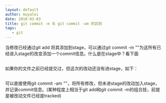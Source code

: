 ```yaml
---
layout: default
author: muyalei
date: 2018-03-03
title: git commit -m 与 git commit -am 的区别
tags:
   - git
---
```


当修改已经通过git add <change file>将其添加到stage，可以通过git commit -m "<message>"为这所有已经进入stage的改变添加一个commit信息。什么是在stage中？看下面

![]()

如果你的文件之前已经提交过，但这次的改动还没有进stage，如下：

![]()

可以直接使用git commit -am "<message>"，将所有修改，但未进stage的改动加入stage，并记录commit信息。(某种程度上相当于git add和git commit -m的组合技，前提是被改动文件已经是tracked)
